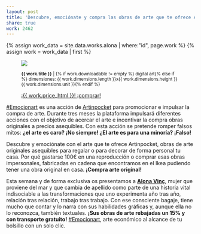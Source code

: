 ```yaml
---
layout: post
title: 'Descubre, emociónate y compra las obras de arte que te ofrece Artinpocket'
share: true
work: 2462
---
```


{% assign work_data = site.data.works.alona | where:"id", page.work %}
{% assign work = work_data | first %}
<figure class="text-center">
	<img src="{{ work.featured_src }}">
	<figcaption>
		<p><small><strong>{{ work.title }}</strong> | {% if work.downloadable != empty %} digital art{% else if %} dimensiones: {{ work.dimensions.length }}x{{ work.dimensions.height }} {{ work.dimensions.unit }}{% endif %}</small></p>
		<p><a href="{{ work.permalink }}" class="btn btn-primary btn-lg">¡{{ work.price_html }}! ¡comprar! <i class="fa fa-credit-card"></i></a></p>
	</figcaption>
</figure>

[#Emocionart](https://twitter.com/search?q=%23emocionart&src=typd) es una acción de [Artinpocket](http://www.artinpocket.cat/) para promocionar e impulsar la compra de arte. Durante tres meses la plataforma impulsará diferentes acciones con el objetivo de acercar el arte e incentivar la compra obras originales a precios asequibles. Con esta acción se pretende romper falsos mítos: **¿el arte es caro? ¡No siempre! ¿El arte es para una minoría? ¡Falso!**

Descubre y emociónate con el arte que te ofrece Artinpocket, obras de arte originales asequibles para regalar o para decorar de forma personal tu casa. Por qué gastarse 100€ en una reproducción o comprar esas obras impersonales, fabricadas en cadena que encontramos en el Ikea pudiendo tener una obra original en casa. **¡Compra arte original!**

Esta semana y de forma exclusiva os presentamos a **[Alona Vinç](http://www.artinpocket.cat/product-tag/alona-vinc/)**, mujer que proviene del mar y que cambia de apellido como parte de una historia vital indisociable a las transformaciones que uno experimenta año tras año, relación tras relación, trabajo tras trabajo. Con ese consciente bagaje, tiene mucho que contar y lo narra con sus habilidades gráficas y, aunque ella no lo reconozca, también textuales. **¡Sus obras de arte rebajadas un 15% y con transporte gratuito!** [#Emocionart](https://twitter.com/search?q=%23emocionart&src=typd), arte económico al alcance de tu bolsillo con un solo clic.